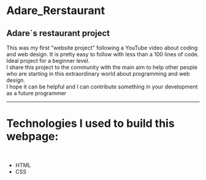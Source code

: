 # Adare_Rerstaurant

<h2>Adare´s restaurant project</h2>

<p>This was my first "website project" following a YouTube video about coding and web design. It is pretty easy to follow with less than a 100 lines of code. Ideal project for a beginner level. <br> I share this project to the community with the main aim to help other people who are starting in this extraordinary world about programming and web design. <br> I hope it can be helpful and I can contribute something in your development as a future programmer</p>

<hr>

<h1>Technologies I used to build this webpage:</h1> <br>

<ul>
<li>HTML</li>
<li>CSS</li> 
</ul>

